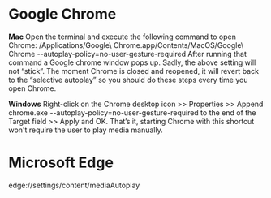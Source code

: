 # Google Chrome
**Mac**
Open the terminal and execute the following command to open Chrome: 
/Applications/Google\ Chrome.app/Contents/MacOS/Google\ Chrome --autoplay-policy=no-user-gesture-required
After running that command a Google chrome window pops up.
Sadly, the above setting will not “stick”. The moment Chrome is closed and reopened, it will revert back to the “selective autoplay” so you should do these steps every time you open Chrome. 

**Windows**
Right-click on the Chrome desktop icon >> Properties >> Append chrome.exe --autoplay-policy=no-user-gesture-required to the end of the Target field >> Apply and OK. 
That’s it, starting Chrome with this shortcut won't require the user to play media manually.

# Microsoft Edge
edge://settings/content/mediaAutoplay